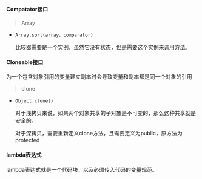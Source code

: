 #### Compatator接口

> Array

* `Array.sort(array，comparator)`

  比较器需要是一个实例，虽然它没有状态，但是需要这个实例来调用方法。

#### Cloneable接口

为一个包含对象引用的变量建立副本时会导致变量和副本都是同一个对象的引用

> clone

* `Object.clone()`

  对于浅拷贝来说，如果两个对象共享的子对象是不可变的，那么这种共享就是安全的。

  对于深拷贝，需要重新定义clone方法，且需要定义为public，原方法为protected

#### lambda表达式

lambda表达式就是一个代码块，以及必须传入代码的变量规范。 